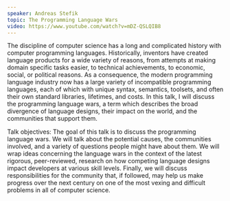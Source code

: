 ```yaml
---
speaker: Andreas Stefik
topic: The Programming Language Wars
video: https://www.youtube.com/watch?v=mDZ-QSLQIB8
---
```


The discipline of computer science has a long and complicated history with computer programming languages. Historically, inventors have created language products for a wide variety of reasons, from attempts at making domain specific tasks easier, to technical achievements, to economic, social, or political reasons. As a consequence, the modern programming language industry now has a large variety of incompatible programming languages, each of which with unique syntax, semantics, toolsets, and often their own standard libraries, lifetimes, and costs. In this talk, I will discuss the programming language wars, a term which describes the broad divergence of language designs, their impact on the world, and the communities that support them.

Talk objectives: The goal of this talk is to discuss the programming language wars. We will talk about the potential causes, the communities involved, and a variety of questions people might have about them. We will wrap ideas concerning the language wars in the context of the latest rigorous, peer-reviewed, research on how competing language designs impact developers at various skill levels. Finally, we will discuss responsibilities for the community that, if followed, may help us make progress over the next century on one of the most vexing and difficult problems in all of computer science.

